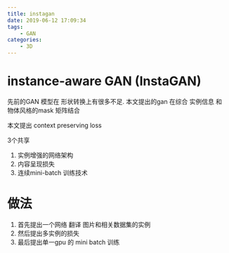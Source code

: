 ```yaml
---
title: instagan
date: 2019-06-12 17:09:34
tags:
    - GAN
categories: 
    - 3D
---
```


# instance-aware GAN (InstaGAN)
先前的GAN 模型在 形状转换上有很多不足.
本文提出的gan 在综合 实例信息 和 物体风格的mask 矩阵结合

本文提出 context preserving loss

3个共享 
1. 实例增强的网络架构
2. 内容呈现损失
3. 连续mini-batch 训练技术

# 做法
1. 首先提出一个网络 翻译 图片和相关数据集的实例
2. 然后提出多实例的损失
3. 最后提出单一gpu 的 mini batch 训练